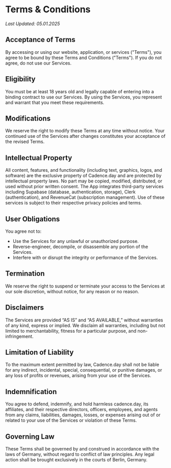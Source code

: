<div class="legal-bg">

# Terms & Conditions

_Last Updated: 05.01.2025_

## Acceptance of Terms

By accessing or using our website, application, or services ("Terms"), you agree to be bound by these Terms and Conditions ("Terms"). If you do not agree, do not use our Services.

## Eligibility

You must be at least 18 years old and legally capable of entering into a binding contract to use our Services. By using the Services, you represent and warrant that you meet these requirements.

## Modifications

We reserve the right to modify these Terms at any time without notice. Your continued use of the Services after changes constitutes your acceptance of the revised Terms.

## Intellectual Property

All content, features, and functionality (including text, graphics, logos, and software) are the exclusive property of Cadence.day and are protected by intellectual property laws. No part may be copied, modified, distributed, or used without prior written consent. The App integrates third-party services including Supabase (database, authentication, storage), Clerk (authentication), and RevenueCat (subscription management). Use of these services is subject to their respective privacy policies and terms.

## User Obligations

You agree not to:

- Use the Services for any unlawful or unauthorized purpose.
- Reverse-engineer, decompile, or disassemble any portion of the Services.
- Interfere with or disrupt the integrity or performance of the Services.

## Termination

We reserve the right to suspend or terminate your access to the Services at our sole discretion, without notice, for any reason or no reason.

## Disclaimers

The Services are provided “AS IS” and “AS AVAILABLE,” without warranties of any kind, express or implied. We disclaim all warranties, including but not limited to merchantability, fitness for a particular purpose, and non-infringement.

## Limitation of Liability

To the maximum extent permitted by law, Cadence.day shall not be liable for any indirect, incidental, special, consequential, or punitive damages, or any loss of profits or revenues, arising from your use of the Services.

## Indemnification

You agree to defend, indemnify, and hold harmless cadence.day, its affiliates, and their respective directors, officers, employees, and agents from any claims, liabilities, damages, losses, or expenses arising out of or related to your use of the Services or violation of these Terms.

## Governing Law

These Terms shall be governed by and construed in accordance with the laws of Germany, without regard to conflict of law principles. Any legal action shall be brought exclusively in the courts of Berlin, Germany.

</div>
